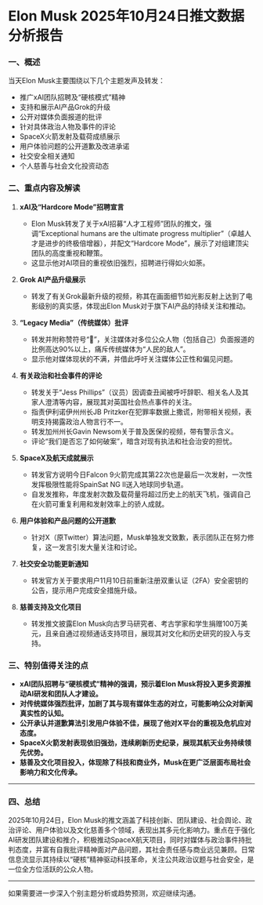 # Elon Musk 2025年10月24日推文数据分析报告

### 一、概述
当天Elon Musk主要围绕以下几个主题发声及转发：  
- 推广xAI团队招聘及“硬核模式”精神  
- 支持和展示AI产品Grok的升级  
- 公开对媒体负面报道的批评  
- 针对具体政治人物及事件的评论  
- SpaceX火箭发射及载荷成绩展示  
- 用户体验问题的公开道歉及改进承诺  
- 社交安全相关通知  
- 个人慈善与社会文化投资动态  

### 二、重点内容及解读

1. **xAI及“Hardcore Mode”招聘宣言**  
   - Elon Musk转发了关于xAI招募“人才工程师”团队的推文，强调“Exceptional humans are the ultimate progress multiplier”（卓越人才是进步的终极倍增器），并配文“Hardcore Mode”，展示了对组建顶尖团队的高度重视和鞭策。  
   - 这显示他对AI项目的重视依旧强烈，招聘进行得如火如荼。

2. **Grok AI产品升级展示**  
   - 转发了有关Grok最新升级的视频，称其在画面细节如光影反射上达到了电影级别的真实感，体现出Elon Musk对于旗下AI产品的持续关注和推动。

3. **“Legacy Media”（传统媒体）批评**  
   - 转发并附称赞符号“💯”，关注媒体对多位公众人物（包括自己）负面报道的比例高达90%以上，痛斥传统媒体为“人民的敌人”。  
   - 显示他对媒体现状的不满，并借此呼吁关注媒体公正性和偏见问题。

4. **有关政治和社会事件的评论**  
   - 转发关于“Jess Phillips”（议员）因调查丑闻被呼吁辞职、相关名人及其家人澄清等内容，展现其对英国社会热点事件的关注。  
   - 指责伊利诺伊州州长JB Pritzker在犯罪率数据上撒谎，附带相关视频，表明支持揭露政治人物言行不一。  
   - 转发加州州长Gavin Newsom关于普及医保的视频，带有警示含义。  
   - 评论“我们是否忘了如何破案”，暗含对现有执法和社会治安的担忧。

5. **SpaceX及航天成就展示**  
   - 转发官方说明今日Falcon 9火箭完成其第22次也是最后一次发射，一次性发挥极限性能将SpainSat NG II送入地球同步轨道。  
   - 自发发推称，年度发射次数及载荷量将超过历史上的航天飞机，强调自己在火箭可重复利用和发射效率上的骄人成就。

6. **用户体验和产品问题的公开道歉**  
   - 针对X（原Twitter）算法问题，Musk单独发文致歉，表示团队正在努力修复，这一发言引发大量关注和讨论。

7. **社交安全功能更新通知**  
   - 转发官方关于要求用户11月10日前重新注册双重认证（2FA）安全密钥的公告，提示用户完成安全措施升级。

8. **慈善支持及文化项目**  
   - 转发推文披露Elon Musk向古罗马研究者、考古学家和学生捐赠100万美元，且亲自通过视频通话支持项目，展现其对文化和历史研究的投入与支持。

### 三、特别值得关注的点

- **xAI团队招聘与“硬核模式”精神的强调，预示着Elon Musk将投入更多资源推动AI研发和团队人才建设。**  
- **对传统媒体强烈批评，加剧了其与现有媒体生态的对立，可能影响公众对新闻真实性的认知。**  
- **公开承认并道歉算法引发用户体验不佳，展现了他对X平台的重视及危机应对态度。**  
- **SpaceX火箭发射表现依旧强劲，连续刷新历史纪录，展现其航天业务持续领先优势。**  
- **慈善及文化项目投入，体现除了科技和商业外，Musk在更广泛层面布局社会影响力和文化传承。**

---

### 四、总结

2025年10月24日，Elon Musk的推文涵盖了科技创新、团队建设、社会舆论、政治评论、用户体验以及文化慈善多个领域，表现出其多元化影响力。重点在于强化AI研发团队建设和推介，积极推动SpaceX航天项目，同时对媒体与政治事件持批判态度，并富有自我批评精神面对产品问题，其社会责任感与商业远见兼顾。日常信息流显示其持续以“硬核”精神驱动科技革命，关注公共政治议题与社会安全，是一位全方位活跃的公众人物。

---

如果需要进一步深入个别主题分析或趋势预测，欢迎继续沟通。